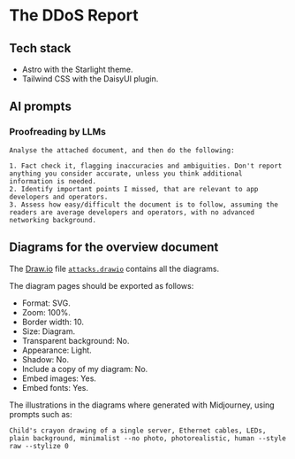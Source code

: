 # The DDoS Report

## Tech stack

- Astro with the Starlight theme.
- Tailwind CSS with the DaisyUI plugin.

## AI prompts

### Proofreading by LLMs

```
Analyse the attached document, and then do the following:

1. Fact check it, flagging inaccuracies and ambiguities. Don't report anything you consider accurate, unless you think additional information is needed.
2. Identify important points I missed, that are relevant to app developers and operators.
3. Assess how easy/difficult the document is to follow, assuming the readers are average developers and operators, with no advanced networking background.
```

## Diagrams for the overview document

The [Draw.io](https://www.drawio.com/) file [`attacks.drawio`](./src/assets/diagrams/attacks.drawio) contains all the diagrams.

The diagram pages should be exported as follows:

- Format: SVG.
- Zoom: 100%.
- Border width: 10.
- Size: Diagram.
- Transparent background: No.
- Appearance: Light.
- Shadow: No.
- Include a copy of my diagram: No.
- Embed images: Yes.
- Embed fonts: Yes.

The illustrations in the diagrams where generated with Midjourney,
using prompts such as:

```
Child's crayon drawing of a single server, Ethernet cables, LEDs, plain background, minimalist --no photo, photorealistic, human --style raw --stylize 0
```
